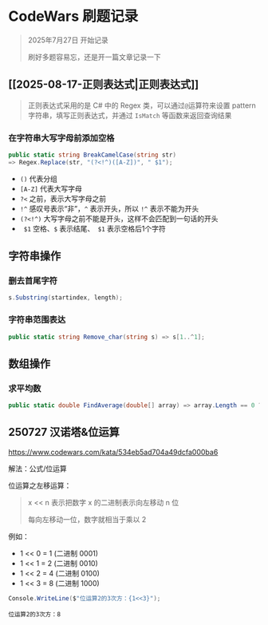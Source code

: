 # CodeWars 刷题记录

> 2025年7月27日 开始记录
> 
> 刷好多题容易忘，还是开一篇文章记录一下

## [[2025-08-17-正则表达式|正则表达式]]

> 正则表达式采用的是 C# 中的 Regex 类，可以通过`@`运算符来设置 pattern 字符串，填写正则表达式，并通过 `IsMatch` 等函数来返回查询结果

### 在字符串大写字母前添加空格
```csharp
public static string BreakCamelCase(string str)
=> Regex.Replace(str, "(?<!^)([A-Z])", " $1");
```
- `()` 代表分组
- `[A-Z]` 代表大写字母
- `?<` 之前，表示大写字母之前
- `!^` 感叹号表示“非”，`^` 表示开头，所以 `!^` 表示不能为开头
- `(?<!^)` 大写字母之前不能是开头，这样不会匹配到一句话的开头
- ` $1` 空格、`$` 表示结尾、` $1` 表示空格后1个字符 
## 字符串操作
### 删去首尾字符
```csharp
s.Substring(startindex, length);
```
### 字符串范围表达
```csharp
public static string Remove_char(string s) => s[1..^1];
```

## 数组操作
### 求平均数
```csharp
public static double FindAverage(double[] array) => array.Length == 0 ? 0 : array.Average();
```
## 250727 汉诺塔&位运算
https://www.codewars.com/kata/534eb5ad704a49dcfa000ba6

解法：公式/位运算

位运算之左移运算：

> x \<\< n 表示把数字 x 的二进制表示向左移动 n 位
> 
> 每向左移动一位，数字就相当于乘以 2

例如：
- 1 \<\< 0 = 1 (二进制 0001)
- 1 \<\< 1 = 2 (二进制 0010)
- 1 \<\< 2 = 4 (二进制 0100)
- 1 \<\< 3 = 8 (二进制 1000)

```csharp
Console.WriteLine($"位运算2的3次方：{1<<3}");
```

```
位运算2的3次方：8
```